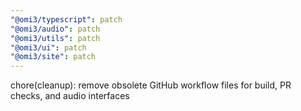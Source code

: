 ```yaml
---
"@omi3/typescript": patch
"@omi3/audio": patch
"@omi3/utils": patch
"@omi3/ui": patch
"@omi3/site": patch
---
```


chore(cleanup): remove obsolete GitHub workflow files for build, PR checks, and audio interfaces
